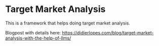 # Target Market Analysis

This is a framework that helps doing target market analysis.

Blogpost with details here: https://didierlopes.com/blog/target-market-analysis-with-the-help-of-llms/
